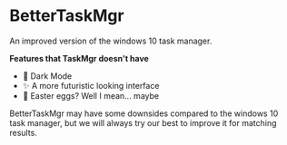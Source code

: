 # BetterTaskMgr
An improved version of the windows 10 task manager.

**Features that TaskMgr doesn't have**  
* 🌙 Dark Mode
* ✨ A more futuristic looking interface
* 🥚 Easter eggs? Well I mean... maybe

BetterTaskMgr may have some downsides compared to the windows 10 task manager, 
but we will always try our best to improve it for matching results.